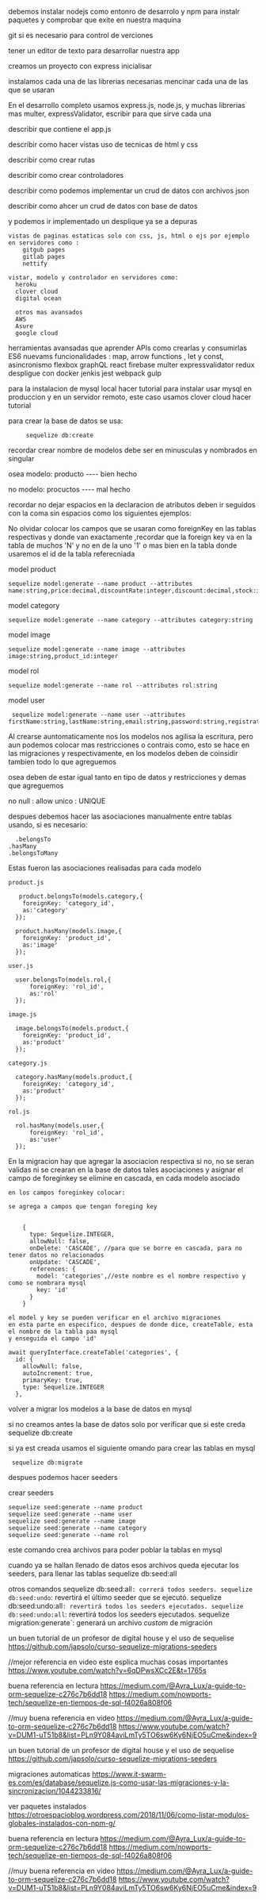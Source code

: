  debemos instalar nodejs como entonro de desarrolo y npm para instalr paquetes y comprobar que exite en nuestra maquina 

 git si es necesario para control de verciones

 tener un editor de texto para desarrollar nuestra app




 creamos un proyecto con express inicialisar 


 instalamos cada una de las librerias necesarias 
    mencinar cada una de las que se usaran 


 En el desarrollo completo usamos express.js, node.js,  y muchas librerias mas 
 multer, expressValidator, escribir para que sirve cada una 


 describir que contiene el app.js

 describir como hacer vistas 
      uso de tecnicas de html y css

 describir como crear rutas


 describir como crear controladores 


 describir como podemos implementar un crud de datos con archivos json 


 describir como ahcer un crud de datos con base de datos 


 y podemos ir implementado un desplique ya se a depuras 
    
    vistas de paginas estaticas solo con css, js, html o ejs por ejemplo en servidores como :
        gitgub pages 
        gitlab pages 
        nettify

    vistar, modelo y controlador en servidores como:
      heroku
      clover cloud
      digital ocean

      otros mas avansados
      AWS
      Asure
      google cloud



herramientas avansadas que aprender 
    APIs como crearlas y consumirlas 
    ES6 nuevams funcionalidades : map, arrow functions , let y const, asincronismo 
    flexbox
    graphQL
    react
    firebase 
    multer
    expressvalidator 
    redux
    despligue con docker 
    jenkis
    jest
    webpack
    gulp
    







 para la instalacion de mysql local 
    hacer tutorial 
 para instalar usar mysql en produccion y en un servidor remoto, este caso usamos clover cloud 
    hacer tutorial 

 para crear la base de datos se usa:

         sequelize db:create

recordar crear nombre de modelos debe ser en minusculas  y nombrados en singular 
  
  osea 
    modelo: producto     ---- bien hecho 

  no 
    modelo: procuctos    ---- mal hecho 

recordar no dejar espacios en la declaracion de atributos deben ir seguidos con la coma sin espacios como los siguientes ejemplos:


No olvidar colocar los campos que se usaran como foreignKey
en las tablas respectivas y donde van exactamente 
,recordar que la foreign key va en la tabla de muchos 'N' y no en de la uno '1'
o mas bien en la tabla donde usaremos el id de la tabla referecniada 


model product

    sequelize model:generate --name product --attributes name:string,price:decimal,discountRate:integer,discount:decimal,stock:integer,description:text,features:text,registrationDate:date,userWhoRegistered:string,category_id:integer


model category
    
    sequelize model:generate --name category --attributes category:string


model image

    sequelize model:generate --name image --attributes image:string,product_id:integer


model rol

    sequelize model:generate --name rol --attributes rol:string

model user

     sequelize model:generate --name user --attributes firstName:string,lastName:string,email:string,password:string,registrationDate:date,rol_id:integer


Al crearse auntomaticamente nos los modelos  nos agilisa la escritura, pero aun podemos colocar 
mas restricciones o contrais como, esto se hace en las migraciones y respectivamente, en los modelos deben de coinsidir tambien todo lo que agreguemos 

osea deben de estar igual tanto en tipo de datos y restricciones y demas que agreguemos  

  no null :  allow
  unico   :  UNIQUE


despues debemos hacer las asociaciones manualmente entre tablas 
usando, si es necesario: 
	  
	  .belongsTo
    .hasMany
    .belongsToMany

Estas fueron las asociaciones realisadas para cada modelo 


    product.js

       product.belongsTo(models.category,{
        foreignKey: 'category_id',
        as:'category'
      });

      product.hasMany(models.image,{
        foreignKey: 'product_id',
        as:'image'
      });

    user.js
      
      user.belongsTo(models.rol,{
          foreignKey: 'rol_id',
          as:'rol'
      });

    image.js

      image.belongsTo(models.product,{
        foreignKey: 'product_id',
        as:'product'
      });

    category.js

      category.hasMany(models.product,{
        foreignKey: 'category_id',
        as:'product'
      });

    rol.js

      rol.hasMany(models.user,{
          foreignKey: 'rol_id',
          as:'user'
      });


En la migracion hay que agregar la asociacion respectiva si no, no se seran validas ni se 
crearan en la base de datos tales asociaciones 
y asignar el campo de foreginkey se elimine en cascada, en cada modelo asociado 

    en los campos foreginkey colocar:

    se agrega a campos que tengan foreging key 


        {
          type: Sequelize.INTEGER,
          allowNull: false,
          onDelete: 'CASCADE', //para que se borre en cascada, para no tener datos no relacionados 
          onUpdate: 'CASCADE',
          references: {
            model: 'categories',//este nombre es el nombre respectivo y como se nombrara mysql 
            key: 'id'
          }
        }

    el model y key se pueden verificar en el archivo migraciones
    en esta parte en especifico, despues de donde dice, createTable, esta el nombre de la tabla paa mysql
    y enseguida el campo 'id' 

    await queryInterface.createTable('categories', {
      id: {
        allowNull: false,
        autoIncrement: true,
        primaryKey: true,
        type: Sequelize.INTEGER
      },

      




volver a migrar 
 los modelos a la base de datos en mysql 

 si no creamos antes la base de datos solo por verificar que si este creda 
     sequelize db:create

si ya est creada usamos el siguiente omando para crear las tablas en mysql 

     sequelize db:migrate


despues podemos hacer seeders 



crear seeders 

    sequelize seed:generate --name product
    sequelize seed:generate --name user
    sequelize seed:generate --name image
    sequelize seed:generate --name category
    sequelize seed:generate --name rol

este comando crea archivos para poder poblar la tablas en mysql 




cuando ya se hallan llenado de datos esos archivos queda ejecutar los seeders, para llenar las tablas 
    sequelize db:seed:all




otros comandos 
sequelize db:seed:all`: correrá todos seeders.
sequelize db:seed:undo`: revertirá el último seeder que se ejecutó.
sequelize db:seed:undo:all`: revertirá todos los seeders ejecutados.
sequelize db:seed:undo:all`: revertirá todos los seeders ejecutados.
sequelize migration:generate`: generará un archivo *custom* de migración


un buen tutorial de un profesor de digital house y el uso de sequelise
https://github.com/japsolo/curso-sequelize-migrations-seeders

//mejor referencia en video  este esplica muchas cosas importantes 
https://www.youtube.com/watch?v=6qDPwsXCc2E&t=1765s

buena referencia en lectura
https://medium.com/@Ayra_Lux/a-guide-to-orm-sequelize-c276c7b6dd18
https://medium.com/nowports-tech/sequelize-en-tiempos-de-sql-f4026a808f06

//muy buena referencia en video 
https://medium.com/@Ayra_Lux/a-guide-to-orm-sequelize-c276c7b6dd18
https://www.youtube.com/watch?v=DUM1-uT51b8&list=PLn9Y084aviLmTy5TO6sw6Ky6NjEO5uCme&index=9





un buen tutorial de un profesor de digital house y el uso de sequelise
https://github.com/japsolo/curso-sequelize-migrations-seeders


migraciones automaticas 
https://www.it-swarm-es.com/es/database/sequelize.js-como-usar-las-migraciones-y-la-sincronizacion/1044233816/

ver paquetes instalados
https://otroespacioblog.wordpress.com/2018/11/06/como-listar-modulos-globales-instalados-con-npm-g/


buena referencia en lectura
https://medium.com/@Ayra_Lux/a-guide-to-orm-sequelize-c276c7b6dd18
https://medium.com/nowports-tech/sequelize-en-tiempos-de-sql-f4026a808f06

//muy buena referencia en video 
https://medium.com/@Ayra_Lux/a-guide-to-orm-sequelize-c276c7b6dd18
https://www.youtube.com/watch?v=DUM1-uT51b8&list=PLn9Y084aviLmTy5TO6sw6Ky6NjEO5uCme&index=9








